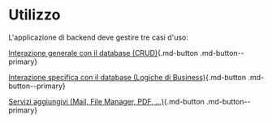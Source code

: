 # Utilizzo

L'applicazione di backend deve gestire tre casi d'uso:

[Interazione generale con il database (CRUD)](crud){.md-button .md-button--primary}

[Interazione specifica con il database (Logiche di Business)](logiche-business){.md-button .md-button--primary}

[Servizi aggiungivi (Mail, File Manager, PDF, ...)](servizi){.md-button .md-button--primary}
